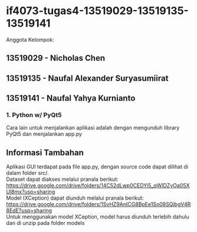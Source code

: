 # if4073-tugas4-13519029-13519135-13519141
 
Anggota Kelompok:<br>

## 13519029 - Nicholas Chen

## 13519135 - Naufal Alexander Suryasumiirat

## 13519141 - Naufal Yahya Kurnianto

### 1. Python w/ PyQt5
Cara lain untuk menjalankan aplikasi adalah dengan mengunduh library PyQt5 dan menjalankan app.py

## Informasi Tambahan
Aplikasi GUI terdapat pada file app.py, dengan source code dapat dilihat di dalam folder src/.<br>
Dataset dapat diakses melalui pranala berikut:<br>
https://drive.google.com/drive/folders/14C52dLwp0CEDYi5_qWlDZyOa05XUl8mx?usp=sharing<br>
Model (XCeption) dapat diunduh melalui pranala berikut:<br>
https://drive.google.com/drive/folders/1SvHZ9AnICG8BpEe1So08SQjbgV4R8EdE?usp=sharing<br>
Untuk menggunakan model XCeption, model harus diunduh terlebih dahulu dan di unzip pada folder models
